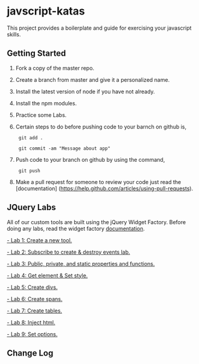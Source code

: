 # javscript-katas
This project provides a boilerplate and guide for exercising your javascript skills.

## Getting Started
1. Fork a copy of the master repo. 
2. Create a branch from master and give it a personalized name. 
3. Install the latest version of node if you have not already.
4. Install the npm modules.
5. Practice some Labs.
6. Certain steps to do before pushing code to your barnch on github is, 

        git add .
    
        git commit -am "Message about app"

7. Push code to your branch on github by using the command,

        git push
       
8. Make a pull request for someone to review your code just read the [documentation]
(https://help.github.com/articles/using-pull-requests). 

## JQuery Labs

All of our custom tools are built using the jQuery Widget Factory. Before doing any labs, read the widget factory [documentation](http://learn.jquery.com/plugins/stateful-plugins-with-widget-factory/).

  <a href="public/jquery/lab1/README.md"> - Lab 1: Create a new tool.</a>

  <a href="public/jquery/lab2/README.md"> - Lab 2: Subscribe to create & destroy events lab.</a>
  
  <a href="public/jquery/lab3/README.md"> - Lab 3: Public, private, and static properties and functions.</a>
  
  <a href="public/jquery/lab4/README.md"> - Lab 4: Get element & Set style.</a>
  
  <a href="public/jquery/lab5/README.md"> - Lab 5: Create divs.</a>
  
  <a href="public/jquery/lab6/README.md"> - Lab 6: Create spans.</a>
  
  <a href="public/jquery/lab7/README.md"> - Lab 7: Create tables.</a>
  
  <a href="public/jquery/lab8/README.md"> - Lab 8: Inject html.</a>
  
  <a href="public/jquery/lab9/README.md"> - Lab 9: Set options.</a>

## Change Log
